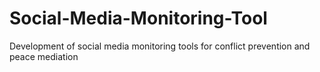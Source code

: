 # Social-Media-Monitoring-Tool

Development of social media monitoring tools for conflict prevention and peace mediation

